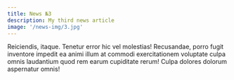 ```yaml
---
title: News №3
description: My third news article
image: '/news-img/3.jpg'
---
```


Reiciendis, itaque. Tenetur error hic vel molestias! Recusandae, porro fugit
inventore impedit ea animi illum at commodi exercitationem voluptate culpa
omnis laudantium quod rem earum cupiditate rerum! Culpa dolores dolorum
aspernatur omnis!
